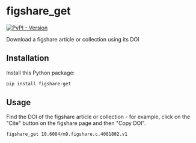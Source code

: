 # figshare_get

[![PyPI - Version](https://img.shields.io/pypi/v/figshare-get)](https://pypi.org/project/figshare-get/)


Download a figshare article or collection using its DOI

## Installation

Install this Python package:

```bash
pip install figshare-get
```

## Usage

Find the DOI of the figshare article or collection - for example, click on the
"Cite" button on the figshare page and then "Copy DOI".

```bash
figshare_get 10.6084/m9.figshare.c.4081802.v1
```
